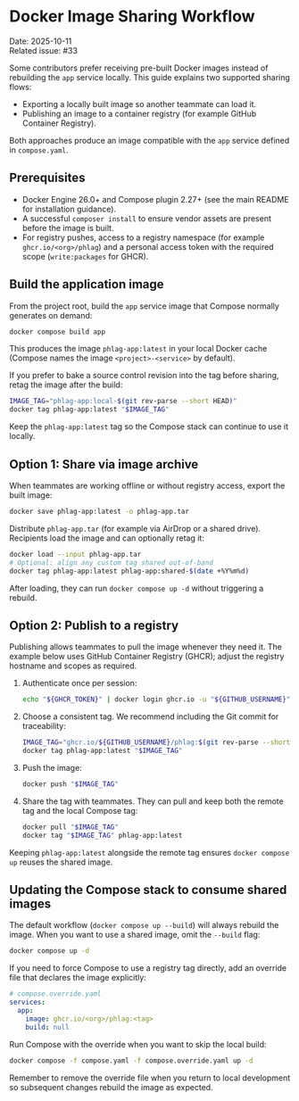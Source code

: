 # Docker Image Sharing Workflow

Date: 2025-10-11  
Related issue: #33

Some contributors prefer receiving pre-built Docker images instead of rebuilding the `app` service locally. This guide explains two supported sharing flows:

- Exporting a locally built image so another teammate can load it.
- Publishing an image to a container registry (for example GitHub Container Registry).

Both approaches produce an image compatible with the `app` service defined in `compose.yaml`.

## Prerequisites

- Docker Engine 26.0+ and Compose plugin 2.27+ (see the main README for installation guidance).
- A successful `composer install` to ensure vendor assets are present before the image is built.
- For registry pushes, access to a registry namespace (for example `ghcr.io/<org>/phlag`) and a personal access token with the required scope (`write:packages` for GHCR).

## Build the application image

From the project root, build the `app` service image that Compose normally generates on demand:

```bash
docker compose build app
```

This produces the image `phlag-app:latest` in your local Docker cache (Compose names the image `<project>-<service>` by default).

If you prefer to bake a source control revision into the tag before sharing, retag the image after the build:

```bash
IMAGE_TAG="phlag-app:local-$(git rev-parse --short HEAD)"
docker tag phlag-app:latest "$IMAGE_TAG"
```

Keep the `phlag-app:latest` tag so the Compose stack can continue to use it locally.

## Option 1: Share via image archive

When teammates are working offline or without registry access, export the built image:

```bash
docker save phlag-app:latest -o phlag-app.tar
```

Distribute `phlag-app.tar` (for example via AirDrop or a shared drive). Recipients load the image and can optionally retag it:

```bash
docker load --input phlag-app.tar
# Optional: align any custom tag shared out-of-band
docker tag phlag-app:latest phlag-app:shared-$(date +%Y%m%d)
```

After loading, they can run `docker compose up -d` without triggering a rebuild.

## Option 2: Publish to a registry

Publishing allows teammates to pull the image whenever they need it. The example below uses GitHub Container Registry (GHCR); adjust the registry hostname and scopes as required.

1. Authenticate once per session:

    ```bash
    echo "${GHCR_TOKEN}" | docker login ghcr.io -u "${GITHUB_USERNAME}" --password-stdin
    ```

2. Choose a consistent tag. We recommend including the Git commit for traceability:

    ```bash
    IMAGE_TAG="ghcr.io/${GITHUB_USERNAME}/phlag:$(git rev-parse --short HEAD)"
    docker tag phlag-app:latest "$IMAGE_TAG"
    ```

3. Push the image:

    ```bash
    docker push "$IMAGE_TAG"
    ```

4. Share the tag with teammates. They can pull and keep both the remote tag and the local Compose tag:

    ```bash
    docker pull "$IMAGE_TAG"
    docker tag "$IMAGE_TAG" phlag-app:latest
    ```

Keeping `phlag-app:latest` alongside the remote tag ensures `docker compose up` reuses the shared image.

## Updating the Compose stack to consume shared images

The default workflow (`docker compose up --build`) will always rebuild the image. When you want to use a shared image, omit the `--build` flag:

```bash
docker compose up -d
```

If you need to force Compose to use a registry tag directly, add an override file that declares the image explicitly:

```yaml
# compose.override.yaml
services:
  app:
    image: ghcr.io/<org>/phlag:<tag>
    build: null
```

Run Compose with the override when you want to skip the local build:

```bash
docker compose -f compose.yaml -f compose.override.yaml up -d
```

Remember to remove the override file when you return to local development so subsequent changes rebuild the image as expected.
